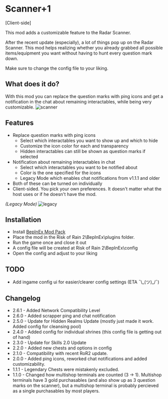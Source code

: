 # Scanner+1

[Client-side]

This mod adds a customizable feature to the Radar Scanner.

After the recent update (especially), a lot of things pop up on the Radar Scanner. This mod helps realizing whether you already grabbed all possible items/equipment you want without having to hunt every question mark down.

Make sure to change the config file to your liking.

## What does it do?

With this mod you can replace the question marks with ping icons and get a notification in the chat about remaining interactables, while being very customizable.
![scanner](https://i.imgur.com/2F50Nlt.jpg)

## Features
- Replace question marks with ping icons
	- Select which interactables you want to show up and which to hide
	- Customize the icon color for each and transparency
	- Hidden interactables can still be shown as question marks if selected
- Notification about remaining interactables in chat
	- Select which interactables you want to be notified about
	- Color is the one specified for the icons
	- Legacy Mode which enables chat notifications from v1.1.1 and older
- Both of these can be turned on individually
- Client-sided. You pick your own preferences. It doesn't matter what the host uses or if he doesn't have the mod.


    
*(Legacy Mode)*
![legacy](https://i.imgur.com/EF8OcGB.jpg)



## Installation

- Install [BepInEx Mod Pack](https://thunderstore.io/package/bbepis/BepInExPack/)
- Place the mod in the Risk of Rain 2\BepInEx\plugins folder.
- Run the game once and close it out
- A config file will be created at Risk of Rain 2\BepInEx\config
- Open the config and adjust to your liking

## TODO

- Add ingame config ui for easier/clearer config settings (ETA ¯\\_(ツ)\_/¯)



## Changelog

- 2.6.1 - Added Network Compatibility Level
- 2.6.0 - Added scrapper ping and chat notification
- 2.5.0 - Update for Hidden Realms Update (mostly just made it work. Added config for cleansing pool)
- 2.4.0 - Added config for individual shrines (this config file is getting out of hand)
- 2.3.0 - Update for Skills 2.0 Update
- 2.2.0 - Added new chests and options in config
- 2.1.0 - Compatibility with recent RoR2 update.
- 2.0.0 - Added ping icons, reworked chat notifications and added customizability.
- 1.1.1 - Legendary Chests were mistakenly excluded. 
- 1.1.0 - Changed how multishop terminals are counted (3 -> 1). Multishop terminals have 3 gold purchasables (and also show up as 3 question marks on the scanner), but a multishop terminal is probably percieved as a single purchasables by most players.